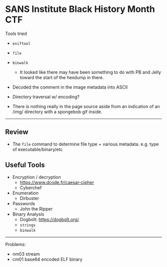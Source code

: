 # SANS Institute Black History Month CTF

Tools tried
- `exiftool`
- `file`
- `binwalk`
	- It looked like there may have been something to do with PB and Jelly toward the start of the hexdump in there.
- Decoded the comment in the image metadata into ASCII

- Directory traversal w/ encoding?
- There is nothing really in the page source aside from an indication of an /img/ directory with a spongebob gif inside.

---
## Review
- The `file` command to determine file type + various metadata. e.g. type of executable/binary/etc

## Useful Tools
- Encryption / decryption
	- https://www.dcode.fr/caesar-cipher
	- Cyberchef
- Enumeration
	- Dirbuster
- Passwords
	- John the Ripper
- Binary Analysis
	- Dogbolt: https://dogbolt.org/
	- `strings`
	- `binwalk`

---

Problems:
- nm03 stream
- cm01 base64 encoded ELF binary





